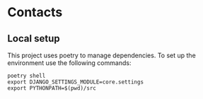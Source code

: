 # Contacts

## Local setup

This project uses poetry to manage dependencies. To set up the environment use the following commands:

    poetry shell
    export DJANGO_SETTINGS_MODULE=core.settings
    export PYTHONPATH=$(pwd)/src

